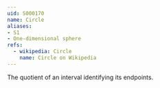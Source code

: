 ```yaml
---
uid: S000170
name: Circle
aliases:
- S1
- One-dimensional sphere
refs:
  - wikipedia: Circle
    name: Circle on Wikipedia
---
```


The quotient of an interval identifying its endpoints.